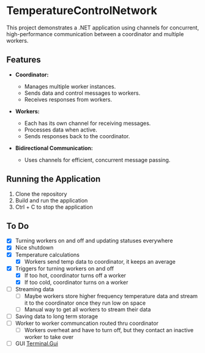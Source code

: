 # TemperatureControlNetwork

This project demonstrates a .NET application using channels for concurrent, high-performance communication between a coordinator and multiple workers.

## Features

- **Coordinator:**
  - Manages multiple worker instances.
  - Sends data and control messages to workers.
  - Receives responses from workers.

- **Workers:**
  - Each has its own channel for receiving messages.
  - Processes data when active.
  - Sends responses back to the coordinator.

- **Bidirectional Communication:**
  - Uses channels for efficient, concurrent message passing.

## Running the Application

1. Clone the repository
2. Build and run the application
3. Ctrl + C to stop the application


## To Do

- [x] Turning workers on and off and updating statuses everywhere
- [x] Nice shutdown
- [x] Temperature calculations
	- [x] Workers send temp data to coordinator, it keeps an average 
- [x] Triggers for turning workers on and off
	- [x] If too hot, coordinator turns off a worker
	- [x] If too cold, coordinator turns on a worker
- [ ] Streaming data
	- [ ] Maybe workers store higher frequency temperature data and stream it to the coordinator once they run low on space
	- [ ] Manual way to get all workers to stream their data
- [ ] Saving data to long term storage
- [ ] Worker to worker communcation routed thru coordinator
	- [ ] Workers overheat and have to turn off, but they contact an inactive worker to take over
- [ ] GUI [Terminal.Gui](https://gui-cs.github.io/Terminal.Gui/index.html)